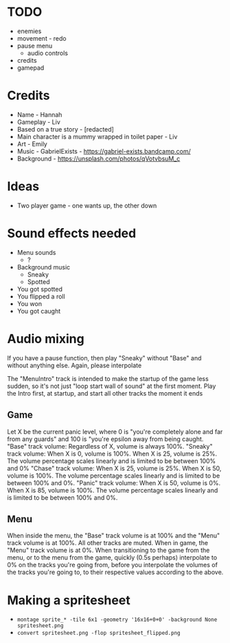 # TODO

- enemies
- movement - redo
- pause menu
  - audio controls
- credits
- gamepad

# Credits

- Name - Hannah
- Gameplay - Liv
- Based on a true story - [redacted]
- Main character is a mummy wrapped in toilet paper - Liv
- Art - Emily
- Music - GabrielExists - https://gabriel-exists.bandcamp.com/
- Background - https://unsplash.com/photos/qVotvbsuM_c

# Ideas

- Two player game - one wants up, the other down

# Sound effects needed

- Menu sounds
  - ?
- Background music
  - Sneaky
  - Spotted
- You got spotted
- You flipped a roll
- You won
- You got caught

# Audio mixing

If you have a pause function, then play "Sneaky" without "Base" and without anything else. Again, please interpolate

The "MenuIntro" track is intended to make the startup of the game less sudden, so it's not just "loop start wall of sound" at the first moment. Play the Intro first, at startup, and start all other tracks the moment it ends

## Game

Let X be the current panic level, where 0 is "you're completely alone and far from any guards" and 100 is "you're epsilon away from being caught.
"Base" track volume: Regardless of X, volume is always 100%.
"Sneaky" track volume: When X is 0, volume is 100%. When X is 25, volume is 25%. The volume percentage scales linearly and is limited to be between 100% and 0%
"Chase" track volume: When X is 25, volume is 25%. When X is 50, volume is 100%. The volume percentage scales linearly and is limited to be between 100% and 0%.
"Panic" track volume: When X is 50, volume is 0%. When X is 85, volume is 100%. The volume percentage scales linearly and is limited to be between 100% and 0%.

## Menu

When inside the menu, the "Base" track volume is at 100% and the "Menu" track volume is at 100%. All other tracks are muted.
When in game, the "Menu" track volume is at 0%.
When transitioning to the game from the menu, or to the menu from the game, quickly (0.5s perhaps) interpolate to 0% on the tracks you're going from, before you interpolate the volumes of the tracks you're going to, to their respective values according to the above.

# Making a spritesheet

- `montage sprite_* -tile 6x1 -geometry '16x16+0+0' -background None spritesheet.png`
- `convert spritesheet.png -flop spritesheet_flipped.png`
